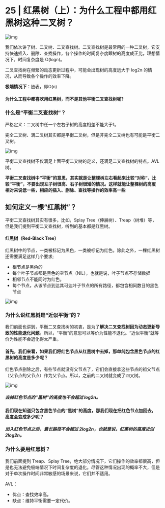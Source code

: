 # 25 | 红黑树（上）：为什么工程中都用红黑树这种二叉树？

![img](https://static001.geekbang.org/resource/image/b8/5d/b87b539ee593696aa7619bb950d1205d.jpg)

我们依次讲了树、二叉树、二叉查找树。二叉查找树是最常用的一种二叉树，它支持快速插入、删除、查找操作，各个操作的时间复杂度跟树的高度成正比，理想情况下，时间复杂度是 O(logn)。

二叉查找树在频繁的动态更新过程中，可能会出现树的高度远大于 log2n 的情况，从而导致各个操作的效率下降。

**极端情况下**：链表，即O(n)

#### 为什么工程中都喜欢用红黑树，而不是其他平衡二叉查找树呢?

### 什么是“平衡二叉查找树”？

严格定义：二叉树中任一个左右子树的高度相差不能大于1。

完全二叉树、满二叉树其实都是平衡二叉树，但是非完全二叉树也有可能是平衡二叉树。

![img](https://static001.geekbang.org/resource/image/dd/9b/dd9f5a4525f5029a8339c89ad1c8159b.jpg)

平衡二叉查找树不仅满足上面平衡二叉树的定义，还满足二叉查找树的特点。AVL树。

**平衡二叉查找树中“平衡”的意思，其实就是让整棵树左右看起来比较“对称”、比较“平衡”，不要出现左子树很高、右子树很矮的情况。这样就能让整棵树的高度相对来说低一些，相应的插入、删除、查找等操作的效率高一些**

## 如何定义一棵“红黑树”？

平衡二叉查找树其实有很多，比如，Splay Tree（伸展树）、Treap（树堆）等，但是我们提到平衡二叉查找树，听到的基本都是红黑树。

#### 红黑树（Red-Black Tree）

红黑树中的节点，一类被标记为黑色，一类被标记为红色。除此之外，一棵红黑树还需要满足这样几个要求;

- 根节点是黑色的
- 每个叶子节点都是黑色的空节点（NIL），也就是说，叶子节点不存储数据
- 相邻节点不能同时为红色。
- 每个节点，从该节点到达其可达叶子节点的所有路径，都包含相同数目的黑色节点

![img](https://static001.geekbang.org/resource/image/90/9a/903ee0dcb62bce2f5b47819541f9069a.jpg)

### 为什么说红黑树是“近似平衡”的？

我们前面也讲到，平衡二叉查找树的初衷，是为了**解决二叉查找树因为动态更新导致的性能退化问题**。所以，“平衡”的意思可以等价为性能不退化。“近似平衡”就等价为性能不会退化得太严重。

#### 首先，我们来看，如果我们将红色节点从红黑树中去掉，那单纯包含黑色节点的红黑树的高度是多少呢？

红色节点删除之后，有些节点就没有父节点了，它们会直接拿这些节点的祖父节点（父节点的父节点）作为父节点。所以，之前的二叉树就变成了四叉树。

![img](https://static001.geekbang.org/resource/image/7e/ed/7e6ecc308fe44120f30de809822215ed.jpg)

##### 去掉红色节点的“黑树”的高度也不会超过 log2n。

#### 我们现在知道只包含黑色节点的“黑树”的高度，那我们现在把红色节点加回去，高度会变成多少呢？

##### 加入红色节点之后，最长路径不会超过 2log2n，也就是说，红黑树的高度近似 2log2n。

### 为什么要用红黑树？

我们前面提到 Treap、Splay Tree，绝大部分情况下，它们操作的效率都很高，但是也无法避免极端情况下时间复杂度的退化。尽管这种情况出现的概率不大，但是对于单次操作时间非常敏感的场景来说，它们并不适用。

AVL：

- 优点：查找效率高。
- 缺点：维持平衡需要一定代价。